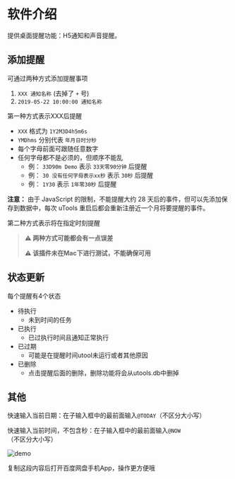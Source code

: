 # 软件介绍
提供桌面提醒功能：H5通知和声音提醒。

## 添加提醒
可通过两种方式添加提醒事项
1. `XXX 通知名称` (去掉了 `+` 号)
2. `2019-05-22 10:00:00 通知名称`

第一种方式表示XXX后提醒

- `XXX` 格式为 `1Y2M3D4h5m6s`
- `YMDhms` 分别代表 `年月日时分秒`
- 每个字母前面可跟随任意数字
- 任何字母都不是必须的，但顺序不能乱
  - 例： `33D90m Demo` 表示 `33天零90分钟` 后提醒
  - 例： `30 没有任何字母表示xx秒` 表示 `30秒` 后提醒
  - 例： `1Y30` 表示 `1年零30秒` 后提醒

**注意：** 由于 JavaScript 的限制，不能提醒大约 28 天后的事件，但可以先添加保存到数据中，每次 uTools 重启后都会重新注册近一个月将要提醒的事件。

第二种方式表示将在指定时刻提醒

>  **⚠️ 两种方式可能都会有一点误差**
>
>  **⚠️ 该插件未在Mac下进行测试，不能确保可用**

## 状态更新
每个提醒有4个状态
+ 待执行
  + 未到时间的任务
+ 已执行
  + 已过执行时间且通知正常执行
+ 已过期
  + 可能是在提醒时间utool未运行或者其他原因
+ 已删除
  + 点击提醒后面的删除，删除功能将会从utools.db中删掉

## 其他
快速输入当前日期：在子输入框中的最前面输入`@TODAY`（不区分大小写）

快速输入当前时间，不包含秒：在子输入框中的最前面输入`@NOW`（不区分大小写）

![demo](https://s2.ax1x.com/2019/12/05/Q8zsHK.gif)


复制这段内容后打开百度网盘手机App，操作更方便哦
